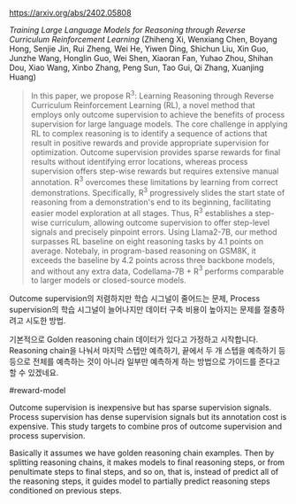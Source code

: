 https://arxiv.org/abs/2402.05808

*Training Large Language Models for Reasoning through Reverse Curriculum Reinforcement Learning* (Zhiheng Xi, Wenxiang Chen, Boyang Hong, Senjie Jin, Rui Zheng, Wei He, Yiwen Ding, Shichun Liu, Xin Guo, Junzhe Wang, Honglin Guo, Wei Shen, Xiaoran Fan, Yuhao Zhou, Shihan Dou, Xiao Wang, Xinbo Zhang, Peng Sun, Tao Gui, Qi Zhang, Xuanjing Huang)

> In this paper, we propose R$^3$: Learning Reasoning through Reverse Curriculum Reinforcement Learning (RL), a novel method that employs only outcome supervision to achieve the benefits of process supervision for large language models. The core challenge in applying RL to complex reasoning is to identify a sequence of actions that result in positive rewards and provide appropriate supervision for optimization. Outcome supervision provides sparse rewards for final results without identifying error locations, whereas process supervision offers step-wise rewards but requires extensive manual annotation. R$^3$ overcomes these limitations by learning from correct demonstrations. Specifically, R$^3$ progressively slides the start state of reasoning from a demonstration's end to its beginning, facilitating easier model exploration at all stages. Thus, R$^3$ establishes a step-wise curriculum, allowing outcome supervision to offer step-level signals and precisely pinpoint errors. Using Llama2-7B, our method surpasses RL baseline on eight reasoning tasks by $4.1$ points on average. Notebaly, in program-based reasoning on GSM8K, it exceeds the baseline by $4.2$ points across three backbone models, and without any extra data, Codellama-7B + R$^3$ performs comparable to larger models or closed-source models.

Outcome supervision의 저렴하지만 학습 시그널이 줄어드는 문제, Process supervision의 학습 시그널이 늘어나지만 데이터 구축 비용이 높아지는 문제를 절충하려고 시도한 방법.

기본적으로 Golden reasoning chain 데이터가 있다고 가정하고 시작합니다. Reasoning chain을 나눠서 마지막 스텝만 예측하기, 끝에서 두 개 스텝을 예측하기 등등으로 전체를 예측하는 것이 아니라 일부만 예측하게 하는 방법으로 가이드를 준다고 할 수 있겠네요.

#reward-model 

Outcome supervision is inexpensive but has sparse supervision signals. Process supervision has dense supervision signals but its annotation cost is expensive. This study targets to combine pros of outcome supervision and process supervision.

Basically it assumes we have golden reasoning chain examples. Then by splitting reasoning chains, it makes models to final reasoning steps, or from penultimate steps to final steps, and so on, that is, instead of predict all of the reasoning steps, it guides model to partially predict reasoning steps conditioned on previous steps.